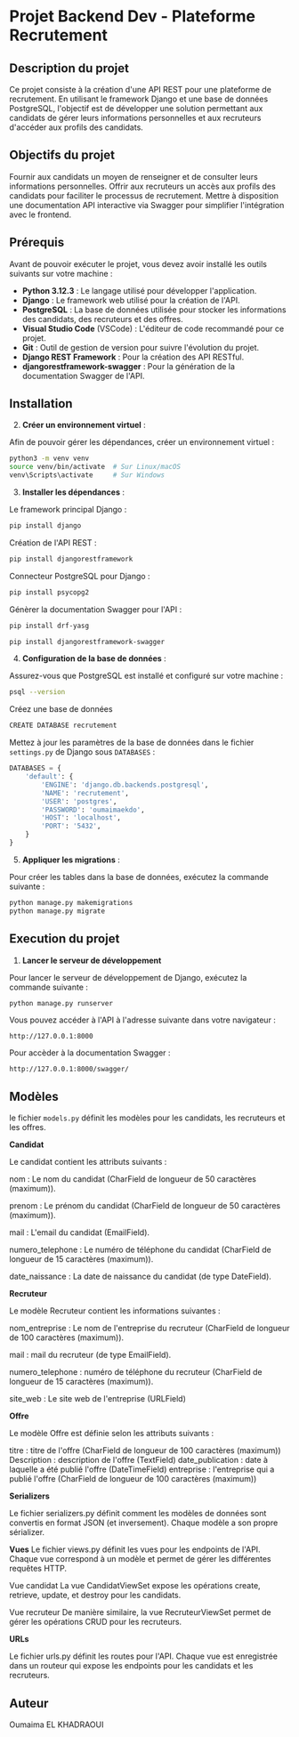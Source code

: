 # Projet Backend Dev - Plateforme Recrutement

## Description du projet

Ce projet consiste à la création d'une API REST pour une plateforme de recrutement. En utilisant le framework Django et une base de données PostgreSQL, l'objectif est de développer une solution permettant aux candidats de gérer leurs informations personnelles et aux recruteurs d'accéder aux profils des candidats.

## Objectifs du projet

Fournir aux candidats un moyen de renseigner et de consulter leurs informations personnelles.
Offrir aux recruteurs un accès aux profils des candidats pour faciliter le processus de recrutement.
Mettre à disposition une documentation API interactive via Swagger pour simplifier l'intégration avec le frontend.

## Prérequis

Avant de pouvoir exécuter le projet, vous devez avoir installé les outils suivants sur votre machine :

- **Python 3.12.3** : Le langage utilisé pour développer l'application.
- **Django** : Le framework web utilisé pour la création de l'API.
- **PostgreSQL** : La base de données utilisée pour stocker les informations des candidats, des recruteurs et des offres.
- **Visual Studio Code** (VSCode) : L'éditeur de code recommandé pour ce projet.
- **Git** : Outil de gestion de version pour suivre l'évolution du projet.
- **Django REST Framework** : Pour la création des API RESTful.
- **djangorestframework-swagger** : Pour la génération de la documentation Swagger de l'API.

## Installation

2. **Créer un environnement virtuel** :

Afin de pouvoir gérer les dépendances, créer un environnement virtuel :

   ```bash
   python3 -m venv venv
   source venv/bin/activate  # Sur Linux/macOS
   venv\Scripts\activate     # Sur Windows
   ```

3. **Installer les dépendances** :   

Le framework principal Django :
   ```bash
   pip install django
   ```
Création de l'API REST :
   ```bash
   pip install djangorestframework
   ```
Connecteur PostgreSQL pour Django :

   ```bash
   pip install psycopg2
   ```
Génèrer la documentation Swagger pour l'API :

   ```bash
   pip install drf-yasg
   ```

   ```bash
   pip install djangorestframework-swagger
   ```

4. **Configuration de la base de données** :

Assurez-vous que PostgreSQL est installé et configuré sur votre machine :

   ```bash
   psql --version
   ```
Créez une base de données

   ```bash
   CREATE DATABASE recrutement
   ```

Mettez à jour les paramètres de la base de données dans le fichier `settings.py` de Django sous `DATABASES` :

```python
DATABASES = {
    'default': {
        'ENGINE': 'django.db.backends.postgresql',
        'NAME': 'recrutement',
        'USER': 'postgres',
        'PASSWORD': 'oumaimaekdo',
        'HOST': 'localhost',
        'PORT': '5432',
    }
}
```

5. **Appliquer les migrations** :

Pour créer les tables dans la base de données, exécutez la commande suivante :

```bash
python manage.py makemigrations
python manage.py migrate
```

## Execution du projet

1. **Lancer le serveur de développement**

Pour lancer le serveur de développement de Django, exécutez la commande suivante :

```bash
python manage.py runserver
```

Vous pouvez accéder à l'API à l'adresse suivante dans votre navigateur : 

```text
http://127.0.0.1:8000
```

Pour accèder à la documentation Swagger : 

```text
http://127.0.0.1:8000/swagger/
```

## Modèles 

le fichier `models.py` définit les modèles pour les candidats, les recruteurs et les offres.

**Candidat**

Le candidat contient les attributs suivants : 

nom : Le nom du candidat (CharField de longueur de 50 caractères (maximum)).

prenom : Le prénom du candidat (CharField de longueur de 50 caractères (maximum)).

mail : L'email du candidat (EmailField).

numero_telephone : Le numéro de téléphone du candidat (CharField de longueur de 15 caractères (maximum)).

date_naissance : La date de naissance du candidat (de type DateField).

**Recruteur** 

Le modèle Recruteur contient les informations suivantes :

nom_entreprise : Le nom de l'entreprise du recruteur (CharField de longueur de 100 caractères (maximum)).

mail : mail du recruteur (de type EmailField).

numero_telephone : numéro de téléphone du recruteur (CharField de longueur de 15 caractères (maximum)).

site_web : Le site web de l'entreprise (URLField)

**Offre**

Le modèle Offre est définie selon les attributs suivants : 

titre : titre de l'offre (CharField de longueur de 100 caractères (maximum))
Description : description de l'offre (TextField)
date_publication : date à laquelle a été publié l'offre (DateTimeField)
entreprise : l'entreprise qui a publié l'offre (CharField de longueur de 100 caractères (maximum))

**Serializers**

Le fichier serializers.py définit comment les modèles de données sont convertis en format JSON (et inversement). Chaque modèle a son propre sérializer.

**Vues**
Le fichier views.py définit les vues pour les endpoints de l'API. Chaque vue correspond à un modèle et permet de gérer les différentes requêtes HTTP.

Vue candidat La vue CandidatViewSet expose les opérations create, retrieve, update, et destroy pour les candidats.

Vue recruteur De manière similaire, la vue RecruteurViewSet permet de gérer les opérations CRUD pour les recruteurs.

**URLs**

Le fichier urls.py définit les routes pour l'API. Chaque vue est enregistrée dans un routeur qui expose les endpoints pour les candidats et les recruteurs.

## Auteur

Oumaima EL KHADRAOUI



